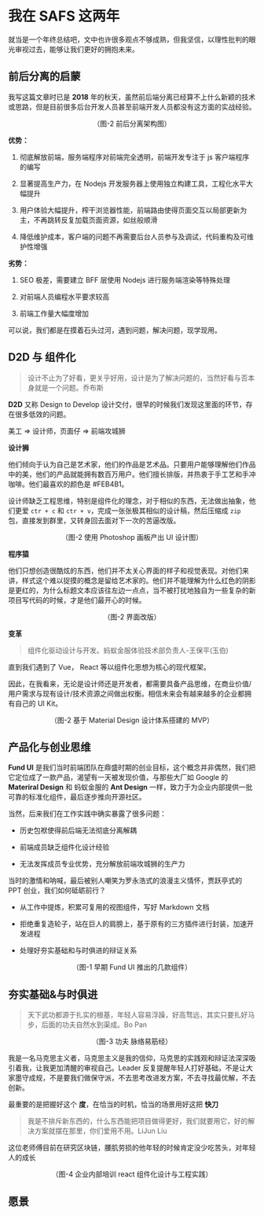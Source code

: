 # 我在 SAFS 这两年

就当是一个年终总结吧，文中也许很多观点不够成熟，但我坚信，以理性批判的眼光审视过去，能够让我们更好的拥抱未来。

## 前后分离的启蒙

我写这篇文章时已是 **2018** 年的秋天，虽然前后端分离已经算不上什么新颖的技术或思路，但是目前很多后台开发人员甚至前端开发人员都没有这方面的实战经验。

<p align="center">（图-2 前后分离架构图）</p>

**优势：**

1. 彻底解放前端，服务端程序对前端完全透明，前端开发专注于 js 客户端程序的编写

2. 显著提高生产力，在 Nodejs 开发服务器上使用独立构建工具，工程化水平大幅提升

3. 用户体验大幅提升，榨干浏览器性能，前端路由使得页面交互以局部更新为主，不再跳转反复加载页面资源，如丝般顺滑

4. 降低维护成本，客户端的问题不再需要后台人员参与及调试，代码重构及可维护性增强

**劣势：**

1. SEO 极差，需要建立 BFF 层使用 Nodejs 进行服务端渲染等特殊处理

2. 对前端人员编程水平要求较高

3. 前端工作量大幅度增加

可以说，我们都是在摸着石头过河，遇到问题，解决问题，现学现用。

## D2D 与 组件化

> 设计不止为了好看，更关乎好用，设计是为了解决问题的，当然好看与否本身就是一个问题。乔布斯

**D2D** 又称 Design to Develop 设计交付，很早的时候我们发现这里面的环节，存在很多低效的问题。

美工 => 设计师，页面仔 => 前端攻城狮

**设计狮**

他们倾向于认为自己是艺术家，他们的作品是艺术品。只要用户能够理解他们作品中的美，他们的产品就能拥有数百万用户。他们擅长排版，并热衷于手工艺和手冲咖啡。他们最喜欢的颜色是 #FEB4B1。

设计师缺乏工程思维，特别是组件化的理念，对于相似的东西，无法做出抽象，他们更爱 `ctr + c` 和 `ctr + v`，完成一张张极其相似的设计稿，然后压缩成 `zip` 包，直接发到群里，又转身回去面对下一次的苦逼改版。

<p align="center">（图-2 使用 Photoshop 画板产出 UI 设计图）</p>

**程序猿**

他们只想创造很酷炫的东西，他们并不太关心界面的样子和视觉表现。对他们来讲，样式这个难以捉摸的概念是留给艺术家的。他们并不能理解为什么红色的阴影是更红的，为什么标题文本应该往左边一点点，当不被打扰地独自为一些复杂的新项目写代码的时候，才是他们最开心的时候。

<p align="center">（图-2 界面改版）</p>

**变革**

> 组件化驱动设计与开发。蚂蚁金服体验技术部负责人-王保平(玉伯)

直到我们遇到了 Vue， React 等以组件化思想为核心的现代框架。

因此，在我看来，无论是设计师还是开发者，都需要具备产品思维，在商业价值/用户需求与现有设计/技术资源之间做出权衡。相信未来会有越来越多的企业都拥有自己的 UI Kit。

<p align="center">（图-2 基于 Material Design 设计体系搭建的 MVP）</p>

## 产品化与创业思维

**Fund UI** 是我们当时前端团队在鼎盛时期的创业目标，这个概念并非偶然，我们把它定位成了一款产品，渴望有一天被发现价值，与那些大厂如 Google 的 **Materiral Design** 和 蚂蚁金服的 **Ant Design** 一样，致力于为企业内部提供一批可靠的标准化组件，最后逐步推向开源社区。

当然，后来我们在工作实践中确实暴露了很多问题：

- 历史包袱使得前后端无法彻底分离解耦

- 前端成员缺乏组件化设计经验

- 无法发挥成员专业优势，充分解放前端攻城狮的生产力

当时的激情和呐喊，最后被别人嘲笑为罗永浩式的浪漫主义情怀，贾跃亭式的 PPT 创业，我们如何砥砺前行？

- 从工作中提炼，积累可复用的视图组件，写好 Markdown 文档

- 拒绝重复造轮子，站在巨人的肩膀上，基于原有的三方插件进行封装，加速开发进程

- 处理好夯实基础和与时俱进的辩证关系

<p align="center">（图-1 早期 Fund UI 推出的几款组件）</p>

## 夯实基础&与时俱进

> 天下武功都源于扎实的根基，年轻人容易浮躁，好高骛远，其实只要扎好马步，后面的功夫自然水到渠成。Bo Pan

<p align="center">（图-3 功夫 脉络易筋经）</p>

我是一名马克思主义者，马克思主义是我的信仰，马克思的实践观和辩证法深深吸引着我，让我更加清醒的审视自己。Leader 反复提醒年轻人打好基础，不是让大家墨守成规，不是要我们做保守派，不去思考改进发方案，不去寻找最优解，不去创新。

最重要的是把握好这个 **度**，在恰当的时机，恰当的场景用好这把 **快刀**

> 我是不排斥新东西的，什么东西能把项目做得更好，我们就要用它，好的解决方案就摆在那里，你们爱用不用。LiJun Liu

这位老师傅目前在研究区块链，腰肌劳损的他年轻的时候肯定没少吃苦头，对年轻人的成长

<p align="center">（图-4 企业内部培训 react 组件化设计与工程实践）</p>

## 愿景

